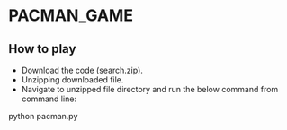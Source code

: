 # PACMAN_GAME

## How to play

  * Download the code (search.zip).
  * Unzipping downloaded file.
  * Navigate to unzipped file directory and run the below command from command line: 

python pacman.py
